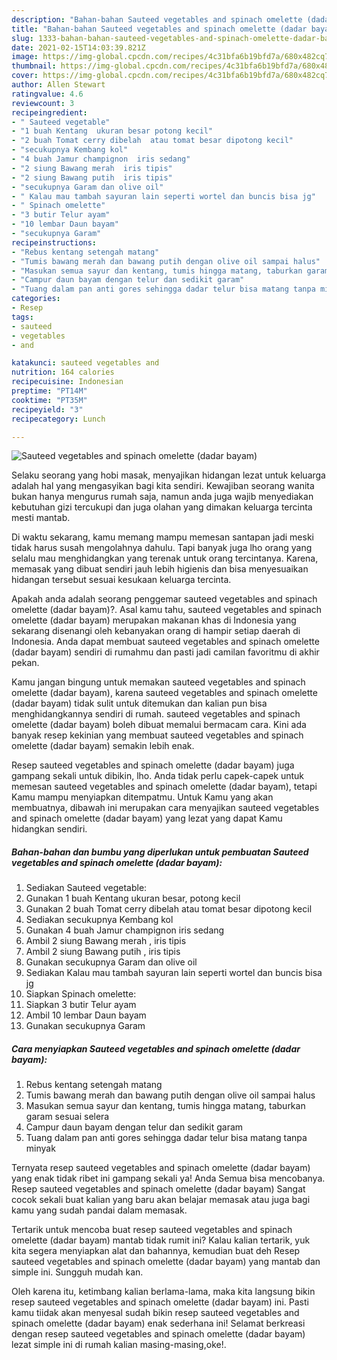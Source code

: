 ```yaml
---
description: "Bahan-bahan Sauteed vegetables and spinach omelette (dadar bayam) yang lezat Untuk Jualan"
title: "Bahan-bahan Sauteed vegetables and spinach omelette (dadar bayam) yang lezat Untuk Jualan"
slug: 1333-bahan-bahan-sauteed-vegetables-and-spinach-omelette-dadar-bayam-yang-lezat-untuk-jualan
date: 2021-02-15T14:03:39.821Z
image: https://img-global.cpcdn.com/recipes/4c31bfa6b19bfd7a/680x482cq70/sauteed-vegetables-and-spinach-omelette-dadar-bayam-foto-resep-utama.jpg
thumbnail: https://img-global.cpcdn.com/recipes/4c31bfa6b19bfd7a/680x482cq70/sauteed-vegetables-and-spinach-omelette-dadar-bayam-foto-resep-utama.jpg
cover: https://img-global.cpcdn.com/recipes/4c31bfa6b19bfd7a/680x482cq70/sauteed-vegetables-and-spinach-omelette-dadar-bayam-foto-resep-utama.jpg
author: Allen Stewart
ratingvalue: 4.6
reviewcount: 3
recipeingredient:
- " Sauteed vegetable"
- "1 buah Kentang  ukuran besar potong kecil"
- "2 buah Tomat cerry dibelah  atau tomat besar dipotong kecil"
- "secukupnya Kembang kol"
- "4 buah Jamur champignon  iris sedang"
- "2 siung Bawang merah  iris tipis"
- "2 siung Bawang putih  iris tipis"
- "secukupnya Garam dan olive oil"
- " Kalau mau tambah sayuran lain seperti wortel dan buncis bisa jg"
- " Spinach omelette"
- "3 butir Telur ayam"
- "10 lembar Daun bayam"
- "secukupnya Garam"
recipeinstructions:
- "Rebus kentang setengah matang"
- "Tumis bawang merah dan bawang putih dengan olive oil sampai halus"
- "Masukan semua sayur dan kentang, tumis hingga matang, taburkan garam sesuai selera"
- "Campur daun bayam dengan telur dan sedikit garam"
- "Tuang dalam pan anti gores sehingga dadar telur bisa matang tanpa minyak"
categories:
- Resep
tags:
- sauteed
- vegetables
- and

katakunci: sauteed vegetables and 
nutrition: 164 calories
recipecuisine: Indonesian
preptime: "PT14M"
cooktime: "PT35M"
recipeyield: "3"
recipecategory: Lunch

---
```



![Sauteed vegetables and spinach omelette (dadar bayam)](https://img-global.cpcdn.com/recipes/4c31bfa6b19bfd7a/680x482cq70/sauteed-vegetables-and-spinach-omelette-dadar-bayam-foto-resep-utama.jpg)

Selaku seorang yang hobi masak, menyajikan hidangan lezat untuk keluarga adalah hal yang mengasyikan bagi kita sendiri. Kewajiban seorang  wanita bukan hanya mengurus rumah saja, namun anda juga wajib menyediakan kebutuhan gizi tercukupi dan juga olahan yang dimakan keluarga tercinta mesti mantab.

Di waktu  sekarang, kamu memang mampu memesan santapan jadi meski tidak harus susah mengolahnya dahulu. Tapi banyak juga lho orang yang selalu mau menghidangkan yang terenak untuk orang tercintanya. Karena, memasak yang dibuat sendiri jauh lebih higienis dan bisa menyesuaikan hidangan tersebut sesuai kesukaan keluarga tercinta. 



Apakah anda adalah seorang penggemar sauteed vegetables and spinach omelette (dadar bayam)?. Asal kamu tahu, sauteed vegetables and spinach omelette (dadar bayam) merupakan makanan khas di Indonesia yang sekarang disenangi oleh kebanyakan orang di hampir setiap daerah di Indonesia. Anda dapat membuat sauteed vegetables and spinach omelette (dadar bayam) sendiri di rumahmu dan pasti jadi camilan favoritmu di akhir pekan.

Kamu jangan bingung untuk memakan sauteed vegetables and spinach omelette (dadar bayam), karena sauteed vegetables and spinach omelette (dadar bayam) tidak sulit untuk ditemukan dan kalian pun bisa menghidangkannya sendiri di rumah. sauteed vegetables and spinach omelette (dadar bayam) boleh dibuat memalui bermacam cara. Kini ada banyak resep kekinian yang membuat sauteed vegetables and spinach omelette (dadar bayam) semakin lebih enak.

Resep sauteed vegetables and spinach omelette (dadar bayam) juga gampang sekali untuk dibikin, lho. Anda tidak perlu capek-capek untuk memesan sauteed vegetables and spinach omelette (dadar bayam), tetapi Kamu mampu menyiapkan ditempatmu. Untuk Kamu yang akan membuatnya, dibawah ini merupakan cara menyajikan sauteed vegetables and spinach omelette (dadar bayam) yang lezat yang dapat Kamu hidangkan sendiri.

<!--inarticleads1-->

##### Bahan-bahan dan bumbu yang diperlukan untuk pembuatan Sauteed vegetables and spinach omelette (dadar bayam):

1. Sediakan  Sauteed vegetable:
1. Gunakan 1 buah Kentang  ukuran besar, potong kecil
1. Gunakan 2 buah Tomat cerry dibelah  atau tomat besar dipotong kecil
1. Sediakan secukupnya Kembang kol
1. Gunakan 4 buah Jamur champignon  iris sedang
1. Ambil 2 siung Bawang merah , iris tipis
1. Ambil 2 siung Bawang putih , iris tipis
1. Gunakan secukupnya Garam dan olive oil
1. Sediakan  Kalau mau tambah sayuran lain seperti wortel dan buncis bisa jg
1. Siapkan  Spinach omelette:
1. Siapkan 3 butir Telur ayam
1. Ambil 10 lembar Daun bayam
1. Gunakan secukupnya Garam




<!--inarticleads2-->

##### Cara menyiapkan Sauteed vegetables and spinach omelette (dadar bayam):

1. Rebus kentang setengah matang
1. Tumis bawang merah dan bawang putih dengan olive oil sampai halus
1. Masukan semua sayur dan kentang, tumis hingga matang, taburkan garam sesuai selera
1. Campur daun bayam dengan telur dan sedikit garam
1. Tuang dalam pan anti gores sehingga dadar telur bisa matang tanpa minyak




Ternyata resep sauteed vegetables and spinach omelette (dadar bayam) yang enak tidak ribet ini gampang sekali ya! Anda Semua bisa mencobanya. Resep sauteed vegetables and spinach omelette (dadar bayam) Sangat cocok sekali buat kalian yang baru akan belajar memasak atau juga bagi kamu yang sudah pandai dalam memasak.

Tertarik untuk mencoba buat resep sauteed vegetables and spinach omelette (dadar bayam) mantab tidak rumit ini? Kalau kalian tertarik, yuk kita segera menyiapkan alat dan bahannya, kemudian buat deh Resep sauteed vegetables and spinach omelette (dadar bayam) yang mantab dan simple ini. Sungguh mudah kan. 

Oleh karena itu, ketimbang kalian berlama-lama, maka kita langsung bikin resep sauteed vegetables and spinach omelette (dadar bayam) ini. Pasti kamu tiidak akan menyesal sudah bikin resep sauteed vegetables and spinach omelette (dadar bayam) enak sederhana ini! Selamat berkreasi dengan resep sauteed vegetables and spinach omelette (dadar bayam) lezat simple ini di rumah kalian masing-masing,oke!.

